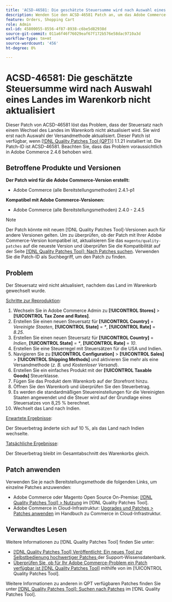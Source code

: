 ```yaml
---
title: 'ACSD-46581: Die geschätzte Steuersumme wird nach Auswahl eines Landes im Warenkorb nicht aktualisiert'
description: Wenden Sie den ACSD-46581 Patch an, um das Adobe Commerce-Problem zu lösen, bei dem der Steuersatz nach einem Wechsel des Landes im Warenkorb nicht aktualisiert wird.
feature: Orders, Shopping Cart
role: Admin
exl-id: 45800055-8556-4f87-8938-c6be5d82938d
source-git-commit: 011a6f46f76029eaf67f172b576e58dac9710a3d
workflow-type: tm+mt
source-wordcount: '456'
ht-degree: 0%

---
```


# ACSD-46581: Die geschätzte Steuersumme wird nach Auswahl eines Landes im Warenkorb nicht aktualisiert

Dieser Patch von ACSD-46581 löst das Problem, dass der Steuersatz nach einem Wechsel des Landes im Warenkorb nicht aktualisiert wird. Sie wird erst nach Auswahl der Versandmethode aktualisiert. Dieser Patch ist verfügbar, wenn [[!DNL Quality Patches Tool (QPT)]](https://experienceleague.adobe.com/de/docs/commerce-operations/tools/quality-patches-tool/quality-patches-tool-to-self-serve-quality-patches) 1.1.21 installiert ist. Die Patch-ID ist ACSD-46581. Beachten Sie, dass das Problem voraussichtlich in Adobe Commerce 2.4.6 behoben wird.

## Betroffene Produkte und Versionen

**Der Patch wird für die Adobe Commerce-Version erstellt:**
* Adobe Commerce (alle Bereitstellungsmethoden) 2.4.1-p1

**Kompatibel mit Adobe Commerce-Versionen:**
* Adobe Commerce (alle Bereitstellungsmethoden) 2.4.0 - 2.4.5

>[!NOTE]
>
>Der Patch könnte mit neuen [!DNL Quality Patches Tool]-Versionen auch für andere Versionen gelten. Um zu überprüfen, ob der Patch mit Ihrer Adobe Commerce-Version kompatibel ist, aktualisieren Sie das `magento/quality-patches` auf die neueste Version und überprüfen Sie die Kompatibilität auf der Seite [[!DNL Quality Patches Tool]: Nach Patches suchen](https://experienceleague.adobe.com/tools/commerce-quality-patches/index.html?lang=de). Verwenden Sie die Patch-ID als Suchbegriff, um den Patch zu finden.

## Problem

Der Steuersatz wird nicht aktualisiert, nachdem das Land im Warenkorb gewechselt wurde.

<u>Schritte zur Reproduktion</u>:

1. Wechseln Sie in Adobe Commerce Admin zu **[!UICONTROL Stores]** > **[!UICONTROL Tax Zone and Rates]**.
1. Erstellen Sie einen neuen Steuersatz für **[!UICONTROL Country]** = _Vereinigte Staaten_, **[!UICONTROL State]** = _*_, **[!UICONTROL Rate]** = _8.25_.
1. Erstellen Sie einen neuen Steuersatz für **[!UICONTROL Country]** = _Indien_, **[!UICONTROL State]** = _*_, **[!UICONTROL Rate]** = _10_.
1. Erstellen Sie eine Steuerregel mit Steuersätzen für die USA und Indien.
1. Navigieren Sie zu **[!UICONTROL Configuration]** > **[!UICONTROL Sales]** > **[!UICONTROL Shipping Methods]** und aktivieren Sie mehr als eine Versandmethode (_z. B._ und _Kostenloser Versand_).
1. Erstellen Sie ein einfaches Produkt mit der **[!UICONTROL Taxable Goods]** Steuerklasse.
1. Fügen Sie das Produkt dem Warenkorb auf der Storefront hinzu.
1. Öffnen Sie den Warenkorb und überprüfen Sie den Steuerbetrag.
1. Es werden die standardmäßigen Steuereinstellungen für die Vereinigten Staaten angewendet und die Steuer wird auf der Grundlage eines Steuersatzes von 8,25 % berechnet.
1. Wechselt das Land nach Indien.

<u>Erwartete Ergebnisse</u>:

Der Steuerbetrag änderte sich auf 10 %, als das Land nach Indien wechselte.

<u>Tatsächliche Ergebnisse</u>:

Der Steuerbetrag bleibt im Gesamtabschnitt des Warenkorbs gleich.

## Patch anwenden

Verwenden Sie je nach Bereitstellungsmethode die folgenden Links, um einzelne Patches anzuwenden:

* Adobe Commerce oder Magento Open Source On-Premise: [[!DNL Quality Patches Tool] > Nutzung](/help/tools/quality-patches-tool/usage.md) im [!DNL Quality Patches Tool].
* Adobe Commerce in Cloud-Infrastruktur: [Upgrades und Patches > Patches anwenden](https://experienceleague.adobe.com/docs/commerce-cloud-service/user-guide/develop/upgrade/apply-patches.html?lang=de) im Handbuch zu Commerce in Cloud-Infrastruktur.

## Verwandtes Lesen

Weitere Informationen zu [!DNL Quality Patches Tool] finden Sie unter:

* [[!DNL Quality Patches Tool] Veröffentlicht: Ein neues Tool zur Selbstbedienung hochwertiger Patches ](https://experienceleague.adobe.com/de/docs/commerce-operations/tools/quality-patches-tool/quality-patches-tool-to-self-serve-quality-patches) der Support-Wissensdatenbank.
* [Überprüfen Sie, ob für Ihr Adobe Commerce-Problem ein Patch verfügbar ist [!DNL Quality Patches Tool]](/help/tools/quality-patches-tool/patches-available-in-qpt/check-patch-for-magento-issue-with-magento-quality-patches.md) mithilfe von im [!UICONTROL Quality Patches Tool].


Weitere Informationen zu anderen in QPT verfügbaren Patches finden Sie unter [[!DNL Quality Patches Tool]: Suchen nach Patches](https://experienceleague.adobe.com/tools/commerce-quality-patches/index.html?lang=de) im [!DNL Quality Patches Tool].
